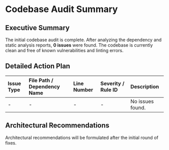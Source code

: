 # Codebase Audit Summary

## Executive Summary

The initial codebase audit is complete. After analyzing the dependency and static analysis reports, **0 issues** were found. The codebase is currently clean and free of known vulnerabilities and linting errors.

## Detailed Action Plan

| Issue Type | File Path / Dependency Name | Line Number | Severity / Rule ID | Description |
| :--- | :--- | :--- | :--- | :--- |
| \- | \- | \- | \- | No issues found. |

## Architectural Recommendations

Architectural recommendations will be formulated after the initial round of fixes.